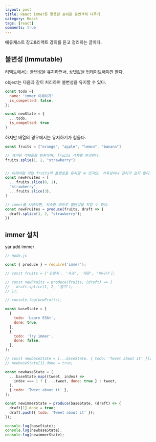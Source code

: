 ```yaml
---
layout: post
title: React immer를 활용한 손쉬운 불변객체 다루기
category: React
tags: [react]
comments: true
---
```

에듀캐스트 장고&리액트 강의를 듣고 정리하는 글이다.

## 불변성 (Immutable)

리액트에서는 불변성을 유지하면서, 상탯값을 업데이트해야만 한다.

object는 다음과 같이 처리하여 불변성을 유지할 수 있다.
```javascript
const todo ={
  name: 'immer 이해하기'
  is_compelted: false,
};

const newState = {
  ...todo,
  is_compelted: true
}
```

하지만 배열의 경우에서는 유지하기가 힘들다.
```javascript
const fruits = ["orange", "apple", "lemon", "banana"]

// 제거된 객체들을 반환하며, fruits 객체를 변경한다.
fruits.splie(1, 2, "strawberry")


// 아래처럼 하면 fruits의 불변성을 유지할 수 있지만, 가독성이나 관리가 쉽지 않다.
const newFruites = [
  ...fruits.slice(0, 1),
  "strawberry",
  ...fruits.slice(3),
]

// immer를 사용하면, 익숙한 코드로 불변성을 지킬 수 있다.
const newFruites = produce(fruits, draft => {
  draft.splice(1, 2, "strawberry");
})
```

## immer 설치
yar add immer

```javascript
// node.js

const { produce } = require('immer');

// const fruits = ['오렌지', '사과', '레몬', '바나나'];

// const newFruits = produce(fruits, (draft) => {
//   draft.splice(1, 2, '딸기');
// });

// console.log(newFruits);

const baseState = [
  {
    todo: 'Learn ES6+',
    done: true,
  },
  {
    todo: 'Try immer',
    done: false,
  },
];

// const newbaseState = [...baseState, { todo: 'Tweet about it' }];
// newbaseState[1].done = true;

const newbaseState = [
  ...baseState.map((tweet, index) =>
    index === 1 ? { ...tweet, done: true } : tweet,
  ),
  { todo: 'Tweet about it' },
];

const newimmerState = produce(baseState, (draft) => {
  draft[1].done = true;
  draft.push({ todo: 'Tweet about it' });
});

console.log(baseState);
console.log(newbaseState);
console.log(newimmerState);

```
